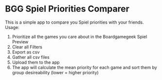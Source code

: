# BGG Spiel Priorities Comparer

This is a simple app to compare you Spiel priorities with your friends. Usage:
1. Prioritize all the games you care about in the Boardgamegeek Spiel Preview
2. Clear all Filters
3. Export as csv
4. Gather all csv files
5. Upload them to the app
6. The app will calculate the mean priority for each game and sort them by group desireability (lower = higher priority)